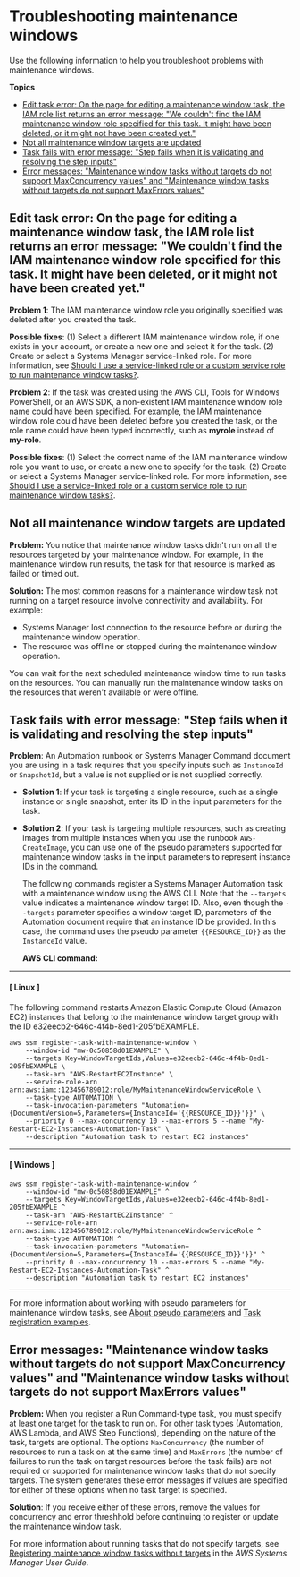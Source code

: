 # Troubleshooting maintenance windows<a name="troubleshooting-maintenance-windows"></a>

Use the following information to help you troubleshoot problems with maintenance windows\.

**Topics**
+ [Edit task error: On the page for editing a maintenance window task, the IAM role list returns an error message: "We couldn't find the IAM maintenance window role specified for this task\. It might have been deleted, or it might not have been created yet\."](#maintenance-window-role-troubleshooting)
+ [Not all maintenance window targets are updated](#targets-not-updated)
+ [Task fails with error message: "Step fails when it is validating and resolving the step inputs"](#step-fails)
+ [Error messages: "Maintenance window tasks without targets do not support MaxConcurrency values" and "Maintenance window tasks without targets do not support MaxErrors values"](#maxconcurrency-maxerrors-not-supported)

## Edit task error: On the page for editing a maintenance window task, the IAM role list returns an error message: "We couldn't find the IAM maintenance window role specified for this task\. It might have been deleted, or it might not have been created yet\."<a name="maintenance-window-role-troubleshooting"></a>

**Problem 1**: The IAM maintenance window role you originally specified was deleted after you created the task\.

**Possible fixes**: \(1\) Select a different IAM maintenance window role, if one exists in your account, or create a new one and select it for the task\. \(2\) Create or select a Systems Manager service\-linked role\. For more information, see [Should I use a service\-linked role or a custom service role to run maintenance window tasks?](sysman-maintenance-permissions.md#maintenance-window-tasks-service-role)\.

**Problem 2**: If the task was created using the AWS CLI, Tools for Windows PowerShell, or an AWS SDK, a non\-existent IAM maintenance window role name could have been specified\. For example, the IAM maintenance window role could have been deleted before you created the task, or the role name could have been typed incorrectly, such as **myrole** instead of **my\-role**\.

**Possible fixes**: \(1\) Select the correct name of the IAM maintenance window role you want to use, or create a new one to specify for the task\. \(2\) Create or select a Systems Manager service\-linked role\. For more information, see [Should I use a service\-linked role or a custom service role to run maintenance window tasks?](sysman-maintenance-permissions.md#maintenance-window-tasks-service-role)\.

## Not all maintenance window targets are updated<a name="targets-not-updated"></a>

**Problem:** You notice that maintenance window tasks didn't run on all the resources targeted by your maintenance window\. For example, in the maintenance window run results, the task for that resource is marked as failed or timed out\.

**Solution:** The most common reasons for a maintenance window task not running on a target resource involve connectivity and availability\. For example:
+ Systems Manager lost connection to the resource before or during the maintenance window operation\.
+ The resource was offline or stopped during the maintenance window operation\.

You can wait for the next scheduled maintenance window time to run tasks on the resources\. You can manually run the maintenance window tasks on the resources that weren't available or were offline\.

## Task fails with error message: "Step fails when it is validating and resolving the step inputs"<a name="step-fails"></a>

**Problem**: An Automation runbook or Systems Manager Command document you are using in a task requires that you specify inputs such as `InstanceId` or `SnapshotId`, but a value is not supplied or is not supplied correctly\.
+ **Solution 1**: If your task is targeting a single resource, such as a single instance or single snapshot, enter its ID in the input parameters for the task\.
+ **Solution 2**: If your task is targeting multiple resources, such as creating images from multiple instances when you use the runbook `AWS-CreateImage`, you can use one of the pseudo parameters supported for maintenance window tasks in the input parameters to represent instance IDs in the command\. 

  The following commands register a Systems Manager Automation task with a maintenance window using the AWS CLI\. Note that the `--targets` value indicates a maintenance window target ID\. Also, even though the `--targets` parameter specifies a window target ID, parameters of the Automation document require that an instance ID be provided\. In this case, the command uses the pseudo parameter `{{RESOURCE_ID}}` as the `InstanceId` value\.

  **AWS CLI command:**

------
#### [ Linux ]

  The following command restarts Amazon Elastic Compute Cloud \(Amazon EC2\) instances that belong to the maintenance window target group with the ID e32eecb2\-646c\-4f4b\-8ed1\-205fbEXAMPLE\.

  ```
  aws ssm register-task-with-maintenance-window \
      --window-id "mw-0c50858d01EXAMPLE" \
      --targets Key=WindowTargetIds,Values=e32eecb2-646c-4f4b-8ed1-205fbEXAMPLE \
      --task-arn "AWS-RestartEC2Instance" \
      --service-role-arn arn:aws:iam::123456789012:role/MyMaintenanceWindowServiceRole \
      --task-type AUTOMATION \
      --task-invocation-parameters "Automation={DocumentVersion=5,Parameters={InstanceId='{{RESOURCE_ID}}'}}" \
      --priority 0 --max-concurrency 10 --max-errors 5 --name "My-Restart-EC2-Instances-Automation-Task" \
      --description "Automation task to restart EC2 instances"
  ```

------
#### [ Windows ]

  ```
  aws ssm register-task-with-maintenance-window ^
      --window-id "mw-0c50858d01EXAMPLE" ^
      --targets Key=WindowTargetIds,Values=e32eecb2-646c-4f4b-8ed1-205fbEXAMPLE ^
      --task-arn "AWS-RestartEC2Instance" ^
      --service-role-arn arn:aws:iam::123456789012:role/MyMaintenanceWindowServiceRole ^
      --task-type AUTOMATION ^
      --task-invocation-parameters "Automation={DocumentVersion=5,Parameters={InstanceId='{{RESOURCE_ID}}'}}" ^
      --priority 0 --max-concurrency 10 --max-errors 5 --name "My-Restart-EC2-Instances-Automation-Task" ^
      --description "Automation task to restart EC2 instances"
  ```

------

  For more information about working with pseudo parameters for maintenance window tasks, see [About pseudo parameters](mw-cli-register-tasks-parameters.md) and [Task registration examples](mw-cli-register-tasks-examples.md#task-examples)\.

## Error messages: "Maintenance window tasks without targets do not support MaxConcurrency values" and "Maintenance window tasks without targets do not support MaxErrors values"<a name="maxconcurrency-maxerrors-not-supported"></a>

**Problem:** When you register a Run Command\-type task, you must specify at least one target for the task to run on\. For other task types \(Automation, AWS Lambda, and AWS Step Functions\), depending on the nature of the task, targets are optional\. The options `MaxConcurrency` \(the number of resources to run a task on at the same time\) and `MaxErrors` \(the number of failures to run the task on target resources before the task fails\) are not required or supported for maintenance window tasks that do not specify targets\. The system generates these error messages if values are specified for either of these options when no task target is specified\.

**Solution**: If you receive either of these errors, remove the values for concurrency and error threshhold before continuing to register or update the maintenance window task\.

For more information about running tasks that do not specify targets, see [Registering maintenance window tasks without targets](maintenance-windows-targetless-tasks.md) in the *AWS Systems Manager User Guide*\.